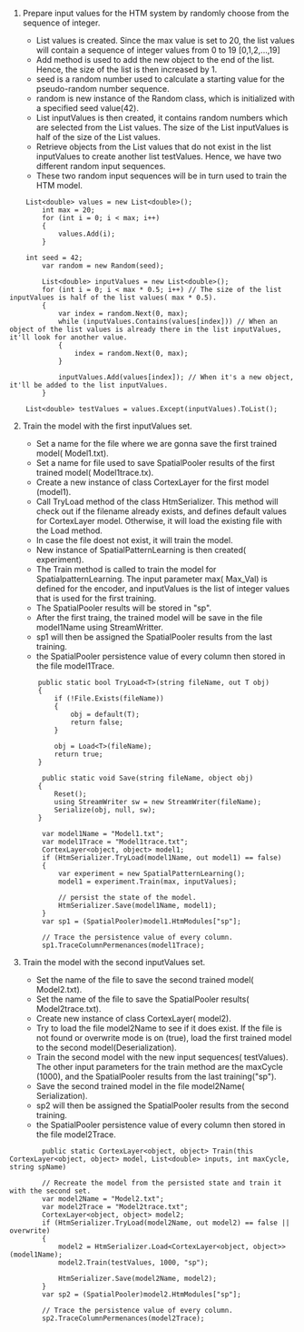 1. Prepare input values for the HTM system by randomly choose from the sequence of integer.

	- List<double> values is created. Since the max value is set to 20, the list values will contain a sequence of integer values from 0 to 19 [0,1,2,...,19]
	- Add method is used to add the new object to the end of the list. Hence, the size of the list is then increased by 1. 
    - seed is a random number used to calculate a starting value for the pseudo-random number sequence.
	- random is new instance of the Random class, which is initialized with a specified seed value(42).
	- List<double> inputValues is then created, it contains random numbers which are selected from the List values. The size of the List inputValues is half of the size of the List values.
    - Retrieve objects from the List values that do not exist in the list inputValues to create another list testValues. Hence, we have two different random input sequences.
	- These two random input sequences will be in turn used to train the HTM model. 

```
	List<double> values = new List<double>();
        int max = 20;
        for (int i = 0; i < max; i++)
        {
            values.Add(i);
        }
```

```
	int seed = 42;
        var random = new Random(seed);

        List<double> inputValues = new List<double>();
        for (int i = 0; i < max * 0.5; i++) // The size of the list inputValues is half of the list values( max * 0.5). 
        {
            var index = random.Next(0, max);
            while (inputValues.Contains(values[index])) // When an object of the list values is already there in the list inputValues, it'll look for another value. 
            {
                index = random.Next(0, max);
            }

            inputValues.Add(values[index]); // When it's a new object, it'll be added to the list inputValues.
        }
```

``` 
	List<double> testValues = values.Except(inputValues).ToList();
```


2. Train the model with the first inputValues set.

    - Set a name for the file where we are gonna save the first trained model( Model1.txt).
    - Set a name for file used to save SpatialPooler results of the first trained model( Model1trace.tx).
    - Create a new instance of class CortexLayer for the first model (model1).
    - Call TryLoad method of the class HtmSerializer. This method will check out if the filename already exists, and defines default values for CortexLayer model. Otherwise, it will load the existing file with the Load method.
    - In case the file doest not exist, it will train the model. 
    - New instance of SpatialPatternLearning is then created( experiment).
    - The Train method is called to train the model for SpatialpatternLearning. The input parameter max( Max_Val) is defined for the encoder, and inputValues is the list of integer values that is used for the first training.
    - The SpatialPooler results will be stored in "sp".
    - After the first traing, the trained model will be save in the file model1Name using StreamWritter.
    - sp1 will then be assigned the SpatialPooler results from the last training.
    - the SpatialPooler persistence value of every column then stored in the file model1Trace.

 ```
        public static bool TryLoad<T>(string fileName, out T obj)
        {
            if (!File.Exists(fileName))
            {
                obj = default(T);
                return false;
            }

            obj = Load<T>(fileName);
            return true;
        }
 ```

 ```
         public static void Save(string fileName, object obj)
        {
            Reset();
            using StreamWriter sw = new StreamWriter(fileName);
            Serialize(obj, null, sw);
        }
```

```
        var model1Name = "Model1.txt";
        var model1Trace = "Model1trace.txt";
        CortexLayer<object, object> model1;
        if (HtmSerializer.TryLoad(model1Name, out model1) == false)
        {
            var experiment = new SpatialPatternLearning();
            model1 = experiment.Train(max, inputValues);

            // persist the state of the model.
            HtmSerializer.Save(model1Name, model1);
        }
        var sp1 = (SpatialPooler)model1.HtmModules["sp"];

        // Trace the persistence value of every column.
        sp1.TraceColumnPermenances(model1Trace);
```

3. Train the model with the second inputValues set.

    - Set the name of the file to save the second trained model( Model2.txt).
    - Set the name of the file to save the SpatialPooler results( Model2trace.txt).
    - Create new instance of class CortexLayer( model2).
    - Try to load the file model2Name to see if it does exist. If the file is not found or overwrite mode is on (true), load the first trained model to the second model(Deserialization).
    - Train the second model with the new input sequences( testValues). The other input parameters for the train method are the maxCycle (1000), and the SpatialPooler results from the last training("sp").
    - Save the second trained model in the file model2Name( Serialization).
    - sp2 will then be assigned the SpatialPooler results from the second training.
    - the SpatialPooler persistence value of every column then stored in the file model2Trace.

```
        public static CortexLayer<object, object> Train(this CortexLayer<object, object> model, List<double> inputs, int maxCycle, string spName)
```

```
        // Recreate the model from the persisted state and train it with the second set.
        var model2Name = "Model2.txt";
        var model2Trace = "Model2trace.txt";
        CortexLayer<object, object> model2;
        if (HtmSerializer.TryLoad(model2Name, out model2) == false || overwrite)
        {
            model2 = HtmSerializer.Load<CortexLayer<object, object>>(model1Name);
            model2.Train(testValues, 1000, "sp");

            HtmSerializer.Save(model2Name, model2);
        }
        var sp2 = (SpatialPooler)model2.HtmModules["sp"];

        // Trace the persistence value of every column.
        sp2.TraceColumnPermenances(model2Trace);
```






